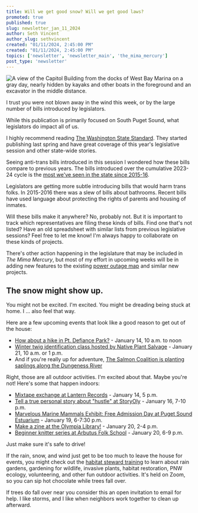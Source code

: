 ```yaml
---
title: Will we get good snow? Will we get good laws?
promoted: true
published: true
slug: newsletter_jan_11_2024
author: Seth Vincent
author_slug: sethvincent
created: "01/11/2024, 2:45:00 PM"
created: "01/11/2024, 2:45:00 PM"
topics: ['newsletter', 'newsletter_main', 'the_mima_mercury']
post_type: 'newsletter'
---
```


<img src="/images/photos/capitol_and_kayaks.jpg" alt="A view of the Capitol Building from the docks of West Bay Marina on a gray day, nearly hidden by kayaks and other boats in the foreground and an excavator in the middle distance." class="not-prose border border-black shadow mt-5 mb-1">

I trust you were not blown away in the wind this week, or by the large number of bills introduced by legislators.

While this publication is primarily focused on South Puget Sound, what legislators do impact all of us.

I highly recommend reading [The Washington State Standard](https://washingtonstatestandard.com/). They started publishing last spring and have great coverage of this year's legislative session and other state-wide stories.

Seeing anti-trans bills introduced in this session I wondered how these bills compare to previous years. The bills introduced over the cumulative 2023-24 cycle is the [most we've seen in the state since 2015-16](https://mimamercury.com/).

Legislators are getting more subtle introducing bills that would harm trans folks. In 2015-2016 there was a slew of bills about bathrooms. Recent bills have used language about protecting the rights of parents and housing of inmates.

Will these bills make it anywhere? No, probably not. But it is important to track which representatives are filing these kinds of bills. Find one that's not listed? Have an old spreadsheet with similar lists from previous legislative sessions? Feel free to let me know! I'm always happy to collaborate on these kinds of projects.

There's other action happening in the legislature that may be included in _The Mima Mercury_, but most of my effort in upcoming weeks will be in adding new features to the existing [power outage map](https://mimamercury.com/infrastructure) and similar new projects.

## The snow might show up.

You might not be excited. I'm excited. You might be dreading being stuck at home. I ... also feel that way.

Here are a few upcoming events that look like a good reason to get out of the house:

- [How about a hike in Pt. Defiance Park?](https://www.wnps.org/ss-events/south-sound-pt-defiance-park-hike) - January 14, 10 a.m. to noon
- [Winter twig identification class hosted by Native Plant Salvage](https://www.nativeplantsalvage.org/events/winter-twig-id-field-class-2024) - January 21, 10 a.m. or 1 p.m.
- And if you're really up for adventure, [The Salmon Coalition is planting saplings along the Dungeness River](https://www.instagram.com/p/C1vcOpjrfrR/?utm_source=ig_web_copy_link&igsh=MzRlODBiNWFlZA==)

Right, those are all outdoor activities. I'm excited about that. Maybe you're not! Here's some that happen indoors:

- [Mixtape exchange at Lantern Records](https://www.instagram.com/p/C1qSyrIRDir/) - January 14, 5 p.m.
- [Tell a true personal story about "hustle" at StoryOly](https://www.facebook.com/events/922708669418102/) - January 16, 7-10 p.m.
- [Marvelous Marine Mammals Exhibit: Free Admission Day at Puget Sound Estuarium](https://pugetsoundestuarium.org/events/plankton-free-admission-day-462-416-831/) - January 19, 6-7:30 p.m.
- [Make a zine at the Olympia Library!](https://olyarts.org/event/drop-in-zine-workshop/) - January 20, 2-4 p.m.
- [Beginner knitter series at Arbutus Folk School](https://www.campusce.net/arbutus/course/course.aspx?C=288&pc=8&mc=0&sc=0) - January 20, 6-9 p.m.

Just make sure it's safe to drive!

If the rain, snow, and wind just get to be too much to leave the house for events, you might check out the [habitat steward training](https://habitatstewardsnwf.brownpapertickets.com/) to learn about rain gardens, gardening for wildlife, invasive plants, habitat restoration, PNW ecology, volunteering, and other fun outdoor activities. It's held on Zoom, so you can sip hot chocolate while trees fall over.

If trees do fall over near you consider this an open invitation to email for help. I like storms, and I like when neighbors work together to clean up afterward.
